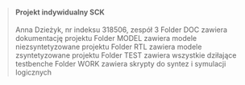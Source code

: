 >#### Projekt indywidualny SCK
>Anna Dzieżyk, nr indeksu 318506, zespół 3 
>Folder DOC zawiera dokumentację projektu
>Folder MODEL zawiera modele niezsyntetyzowane projektu
>Folder RTL zawiera modele zsyntetyzowane projektu
>Folder TEST zawiera wszystkie dziłające testbenche
>Folder WORK zawiera skrypty do syntez i  symulacji logicznych
